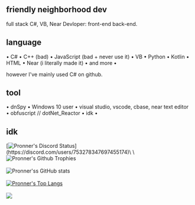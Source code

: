 ## friendly neighborhood dev

full stack C#, VB, Near Devloper: front-end back-end.

## language

• C#
• C++ (bad)
• JavaScript (bad + never use it)
• VB
• Python
• Kotlin
• HTML
• Near (i literally made it)
• and more 
•

however I've mainly used C# on github.

## tool

• dnSpy
• Windows 10 user
• visual studio, vscode, cbase, near text editor
• obfuscript // dotNet_Reactor
• idk
•

## idk

[![Pronner's Discord Status](https://lanyard.cnrad.dev/api/753278347697455174?theme=dark&animated=true&borderRadius=10px&idleMessage=Coding%20literally%20all%20the%20time.)](https://discord.com/users/753278347697455174)\
\
![Pronner's Github Trophies](https://github-profile-trophy.vercel.app/?username=ryo-ma&theme=discord)\
\
![Pronner'ss GitHub stats](https://github-readme-stats.vercel.app/api?username=Pronner&show_icons=true&theme=radical)\
\
[![Pronner's Top Langs](https://github-readme-stats.vercel.app/api/top-langs/?username=Pronner&theme=radical&show_icons=true&layout=compact)](https://github.com/Pronner/github-readme-stats)\
\
![](https://komarev.com/ghpvc/?username=Pronner&color=blue&style=flat-square)

